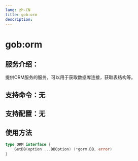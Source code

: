```yaml
---
lang: zh-CN
title: gob:orm
description:
---
```

# gob:orm

## 服务介绍：
提供ORM服务的服务，可以用于获取数据库连接，获取表结构等。
## 支持命令：无
## 支持配置：无

## 使用方法
```go 
type ORM interface {
	GetDB(option ...DBOption) (*gorm.DB, error)
}
```
